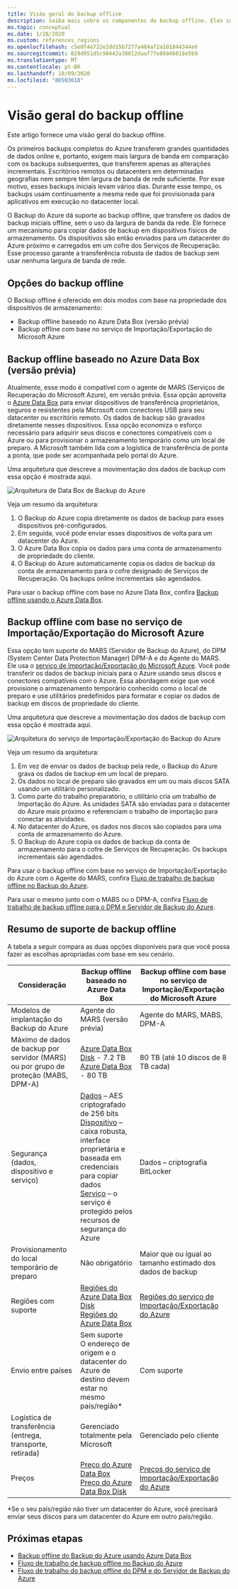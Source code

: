 ```yaml
---
title: Visão geral do backup offline
description: Saiba mais sobre os componentes do backup offline. Eles incluem backup offline baseado em Azure Data Box e backup offline com base no serviço de Importação/Exportação do Microsoft Azure.
ms.topic: conceptual
ms.date: 1/28/2020
ms.custom: references_regions
ms.openlocfilehash: c5e0f4e722e2dd15b7277a484af2a101844344e6
ms.sourcegitcommit: 829d951d5c90442a38012daaf77e86046018e5b9
ms.translationtype: MT
ms.contentlocale: pt-BR
ms.lasthandoff: 10/09/2020
ms.locfileid: "86503618"
---
```

# <a name="overview-of-offline-backup"></a>Visão geral do backup offline

Este artigo fornece uma visão geral do backup offline.

Os primeiros backups completos do Azure transferem grandes quantidades de dados online e, portanto, exigem mais largura de banda em comparação com os backups subsequentes, que transferem apenas as alterações incrementais. Escritórios remotos ou datacenters em determinadas geografias nem sempre têm largura de banda de rede suficiente. Por esse motivo, esses backups iniciais levam vários dias. Durante esse tempo, os backups usam continuamente a mesma rede que foi provisionada para aplicativos em execução no datacenter local.

O Backup do Azure dá suporte ao backup offline, que transfere os dados de backup iniciais offline, sem o uso da largura de banda da rede. Ele fornece um mecanismo para copiar dados de backup em dispositivos físicos de armazenamento. Os dispositivos são então enviados para um datacenter do Azure próximo e carregados em um cofre dos Serviços de Recuperação. Esse processo garante a transferência robusta de dados de backup sem usar nenhuma largura de banda de rede.

## <a name="offline-backup-options"></a>Opções do backup offline

O Backup offline é oferecido em dois modos com base na propriedade dos dispositivos de armazenamento:

- Backup offline baseado no Azure Data Box (versão prévia)
- Backup offline com base no serviço de Importação/Exportação do Microsoft Azure

## <a name="offline-backup-based-on-azure-data-box-preview"></a>Backup offline baseado no Azure Data Box (versão prévia)

Atualmente, esse modo é compatível com o agente de MARS (Serviços de Recuperação do Microsoft Azure), em versão prévia. Essa opção aproveita o [Azure Data Box](https://azure.microsoft.com/services/databox/) para enviar dispositivos de transferência proprietários, seguros e resistentes pela Microsoft com conectores USB para seu datacenter ou escritório remoto. Os dados de backup são gravados diretamente nesses dispositivos. Essa opção economiza o esforço necessário para adquirir seus discos e conectores compatíveis com o Azure ou para provisionar o armazenamento temporário como um local de preparo. A Microsoft também lida com a logística de transferência de ponta a ponta, que pode ser acompanhada pelo portal do Azure.

Uma arquitetura que descreve a movimentação dos dados de backup com essa opção é mostrada aqui.

![Arquitetura de Data Box de Backup do Azure](./media/offline-backup-overview/azure-backup-databox-architecture.png)

Veja um resumo da arquitetura:

1. O Backup do Azure copia diretamente os dados de backup para esses dispositivos pré-configurados.
2. Em seguida, você pode enviar esses dispositivos de volta para um datacenter do Azure.
3. O Azure Data Box copia os dados para uma conta de armazenamento de propriedade do cliente.
4. O Backup do Azure automaticamente copia os dados de backup da conta de armazenamento para o cofre designado de Serviços de Recuperação. Os backups online incrementais são agendados.

Para usar o backup offline com base no Azure Data Box, confira [Backup offline usando o Azure Data Box](offline-backup-azure-data-box.md).

## <a name="offline-backup-based-on-the-azure-importexport-service"></a>Backup offline com base no serviço de Importação/Exportação do Microsoft Azure

Essa opção tem suporte do MABS (Servidor de Backup do Azure), do DPM (System Center Data Protection Manager) DPM-A e do Agente do MARS. Ele usa o [serviço de Importação/Exportação do Microsoft Azure](../storage/common/storage-import-export-service.md). Você pode transferir os dados de backup iniciais para o Azure usando seus discos e conectores compatíveis com o Azure. Essa abordagem exige que você provisione o armazenamento temporário conhecido como o local de preparo e use utilitários predefinidos para formatar e copiar os dados de backup em discos de propriedade do cliente.

Uma arquitetura que descreve a movimentação dos dados de backup com essa opção é mostrada aqui.

![Arquitetura do serviço de Importação/Exportação do Backup do Azure](./media/offline-backup-overview/azure-backup-import-export.png)

Veja um resumo da arquitetura:

1. Em vez de enviar os dados de backup pela rede, o Backup do Azure grava os dados de backup em um local de preparo.
2. Os dados no local de preparo são gravados em um ou mais discos SATA usando um utilitário personalizado.
3. Como parte do trabalho preparatório, o utilitário cria um trabalho de Importação do Azure. As unidades SATA são enviadas para o datacenter do Azure mais próximo e referenciam o trabalho de importação para conectar as atividades.
4. No datacenter do Azure, os dados nos discos são copiados para uma conta de armazenamento do Azure.
5. O Backup do Azure copia os dados de backup da conta de armazenamento para o cofre de Serviços de Recuperação. Os backups incrementais são agendados.

Para usar o backup offline com base no serviço de Importação/Exportação do Azure com o Agente do MARS, confira [Fluxo de trabalho de backup offline no Backup do Azure](./backup-azure-backup-import-export.md).

Para usar o mesmo junto com o MABS ou o DPM-A, confira [Fluxo de trabalho de backup offline para o DPM e Servidor de Backup do Azure](./backup-azure-backup-server-import-export.md).

## <a name="offline-backup-support-summary"></a>Resumo de suporte de backup offline

A tabela a seguir compara as duas opções disponíveis para que você possa fazer as escolhas apropriadas com base em seu cenário.

| **Consideração**                                            | **Backup offline baseado no Azure Data Box**                     | **Backup offline com base no serviço de Importação/Exportação do Microsoft Azure**                |
| ------------------------------------------------------------ | ------------------------------------------------------------ | ------------------------------------------------------------ |
| Modelos de implantação do Backup do Azure                              | Agente do MARS (versão prévia)                                              | Agente do MARS, MABS, DPM-A                                           |
| Máximo de dados de backup por servidor (MARS) ou por grupo de proteção (MABS, DPM-A) | [Azure Data Box Disk](../databox/data-box-disk-overview.md) - 7.2 TB <br> [Azure Data Box](../databox/data-box-overview.md) - 80 TB       | 80 TB (até 10 discos de 8 TB cada)                          |
| Segurança (dados, dispositivo e serviço)                           | [Dados](../databox/data-box-security.md#data-box-data-protection) – AES criptografado de 256 bits <br> [Dispositivo](../databox/data-box-security.md#data-box-device-protection) – caixa robusta, interface proprietária e baseada em credenciais para copiar dados <br> [Serviço](../databox/data-box-security.md#data-box-service-protection) – o serviço é protegido pelos recursos de segurança do Azure | Dados – criptografia BitLocker                                 |
| Provisionamento do local temporário de preparo                     | Não obrigatório                                                | Maior que ou igual ao tamanho estimado dos dados de backup        |
| Regiões com suporte                                           | [Regiões do Azure Data Box Disk](../databox/data-box-disk-overview.md#region-availability) <br> [Regiões do Azure Data Box](../databox/data-box-disk-overview.md#region-availability) | [Regiões do serviço de Importação/Exportação do Azure](../storage/common/storage-import-export-service.md#region-availability) |
| Envio entre países                                     | Sem suporte  <br>    O endereço de origem e o datacenter do Azure de destino devem estar no mesmo país/região* | Com suporte                                                    |
| Logística de transferência (entrega, transporte, retirada)           | Gerenciado totalmente pela Microsoft                                     | Gerenciado pelo cliente                                            |
| Preços                                                      | [Preço do Azure Data Box](https://azure.microsoft.com/pricing/details/databox/) <br> [Preço do Azure Data Box Disk](https://azure.microsoft.com/pricing/details/databox/disk/) | [Preços do serviço de Importação/Exportação do Azure](https://azure.microsoft.com/pricing/details/storage-import-export/) |

*Se o seu país/região não tiver um datacenter do Azure, você precisará enviar seus discos para um datacenter do Azure em outro país/região.

## <a name="next-steps"></a>Próximas etapas

- [Backup offline do Backup do Azure usando Azure Data Box](offline-backup-azure-data-box.md#backup-data-size-and-supported-data-box-skus)
- [Fluxo de trabalho de backup offline no Backup do Azure](backup-azure-backup-import-export.md)
- [Fluxo de trabalho do backup offline do DPM e do Servidor de Backup do Azure](backup-azure-backup-server-import-export.md)
